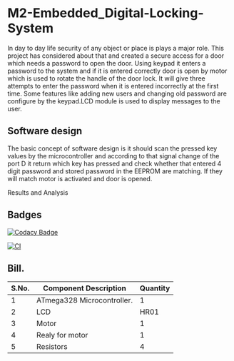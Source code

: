 # M2-Embedded_Digital-Locking-System

In day to day life security of any object or place is plays a major role. This project has considered about that and created a secure access for a door which needs a password to open the door.  Using keypad it enters a password to the system and if it is entered correctly door is open by motor which is used to rotate the handle of the door lock. It will give three attempts to enter the password when it is entered incorrectly at the first time. Some features like adding new users and changing old password are configure by the keypad.LCD module is used to display messages to the user.

## Software design

The basic concept of software design is it should scan the pressed key values by the microcontroller and according to that signal change of the port D it return which key has pressed and check whether that entered 4 digit password and stored password in the EEPROM are matching. If they will match motor is activated and door is opened.

Results and Analysis

## Badges
[![Codacy Badge](https://app.codacy.com/project/badge/Grade/41b01c1a1fca45058306bbabdf0bf06c)](https://www.codacy.com/gh/viveky22/M2-Embedded_Digital-Locking-System/dashboard?utm_source=github.com&amp;utm_medium=referral&amp;utm_content=viveky22/M2-Embedded_Digital-Locking-System&amp;utm_campaign=Badge_Grade)

[![CI](https://github.com/viveky22/M2-Embedded_Digital-Locking-System/actions/workflows/main.yml/badge.svg)](https://github.com/viveky22/M2-Embedded_Digital-Locking-System/actions/workflows/main.yml)

## Bill.

| S.No. | Component Description | Quantity |
| ------ | --------- | ------ |
|1| ATmega328 Microcontroller.| 1 |
|2| LCD |HR01|
|3| Motor  | 1 |
|4| Realy for motor | 1 
|5| Resistors | 4 |
